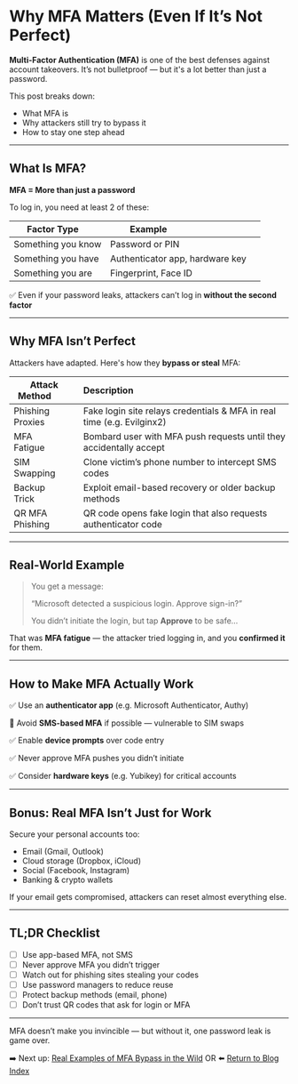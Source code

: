 # Why MFA Matters (Even If It’s Not Perfect)

**Multi-Factor Authentication (MFA)** is one of the best defenses against account takeovers. It’s not bulletproof — but it's a lot better than just a password.

This post breaks down:
- What MFA is
- Why attackers still try to bypass it
- How to stay one step ahead

---

## What Is MFA?

**MFA = More than just a password**

To log in, you need at least 2 of these:

| Factor Type     | Example                              |
|------------------|--------------------------------------|
| Something you know | Password or PIN                    |
| Something you have | Authenticator app, hardware key     |
| Something you are | Fingerprint, Face ID                |

✅ Even if your password leaks, attackers can’t log in **without the second factor**

---

## Why MFA Isn’t Perfect

Attackers have adapted. Here's how they **bypass or steal** MFA:

| Attack Method         | Description                                                                 |
|------------------------|------------------------------------------------------------------------------|
| Phishing Proxies     | Fake login site relays credentials & MFA in real time (e.g. Evilginx2)        |
| MFA Fatigue         | Bombard user with MFA push requests until they accidentally accept           |
| SIM Swapping         | Clone victim’s phone number to intercept SMS codes                           |
| Backup Trick        | Exploit email-based recovery or older backup methods                         |
| QR MFA Phishing     | QR code opens fake login that also requests authenticator code                |

---

## Real-World Example

> You get a message:
>
> 
> “Microsoft detected a suspicious login. Approve sign-in?” 
>
> 
> You didn’t initiate the login, but tap **Approve** to be safe…

That was **MFA fatigue** — the attacker tried logging in, and you **confirmed it** for them.

---

## How to Make MFA Actually Work

✅ Use an **authenticator app** (e.g. Microsoft Authenticator, Authy) 

🚫 Avoid **SMS-based MFA** if possible — vulnerable to SIM swaps 

✅ Enable **device prompts** over code entry 

✅ Never approve MFA pushes you didn’t initiate 

✅ Consider **hardware keys** (e.g. Yubikey) for critical accounts

---

## Bonus: Real MFA Isn’t Just for Work

Secure your personal accounts too:
- Email (Gmail, Outlook)
- Cloud storage (Dropbox, iCloud)
- Social (Facebook, Instagram)
- Banking & crypto wallets

If your email gets compromised, attackers can reset almost everything else.

---

## TL;DR Checklist

- [ ] Use app-based MFA, not SMS 
- [ ] Never approve MFA you didn’t trigger 
- [ ] Watch out for phishing sites stealing your codes 
- [ ] Use password managers to reduce reuse 
- [ ] Protect backup methods (email, phone) 
- [ ] Don’t trust QR codes that ask for login or MFA

---

MFA doesn’t make you invincible — but without it, one password leak is game over.

➡️ Next up: [Real Examples of MFA Bypass in the Wild](./mfa_bypass_case_studies.md) OR ⬅️ [Return to Blog Index](../docs/index.md)
